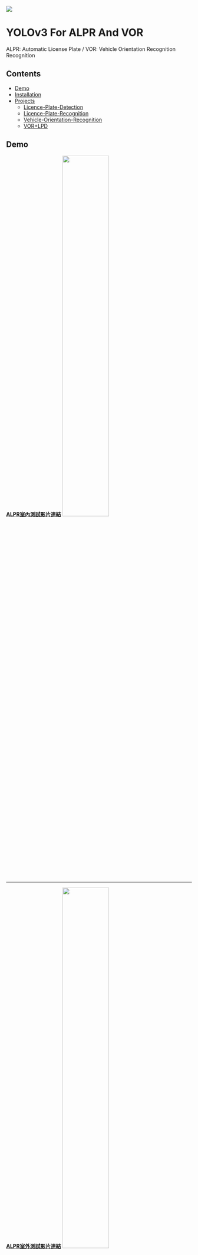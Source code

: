 [![](https://i.imgur.com/V9L34qE.png)](http://ncrl.nctu.edu.tw)
# YOLOv3 For ALPR And VOR
ALPR: Automatic License Plate  / VOR: Vehicle Orientation Recognition Recognition
## Contents
+ [Demo](#Demo)
+ [Installation](#Installation)
+ [Projects](#Projects)
  + [Licence-Plate-Detection](#Licence-Plate-Detection)
  + [Licence-Plate-Recognition](#Licence-Plate-Recognition)
  + [Vehicle-Orientation-Recognition](#Vehicle-Orientation-Recognition)
  + [VOR+LPD](#VOR+LPD)
## Demo

**[ALPR室內測試影片連結](https://www.youtube.com/watch?v=fkOfiv5M6co)**
<img src="https://i.imgur.com/7vC1mX4.png" width=50% height="50%" />

---
**[ALPR室外測試影片連結](https://youtu.be/6XFVttX3pAU?t=10)**
<img src="https://i.imgur.com/RcfgStm.png" width=50% height="50%" />

---
**[模型車姿態辨識影片連結](https://www.youtube.com/watch?v=cGhPUM9HWag&t=10s)**
<img src="https://i.imgur.com/JHLEKpp.png" width=50% height="50%" />

---
**[驗證姿態辨識影片連結](https://www.youtube.com/watch?v=RME7ldMSddQ&t=3)**
<img src="https://i.imgur.com/OJuFdih.png" width=50% height="50%" />

---
**[ALPR+IBVS+VOR](https://youtu.be/uX_UBp0ZFNk)**
<img src="https://i.imgur.com/baNtXRU.png" width=50% height="50%" />

---
## Installation
+ [Install ROS](http://wiki.ros.org/ROS/Installation)(Not necessary for train/valid)
+ Install ROS camera package(Not necessary for train/valid)
```sh
(sudo) apt-get install ros-$version-usb-cam
(sudo) apt-get install ros-$version-cv-bridge
```
+ Download Source Code
```sh
git clone https://github.com/n8886919/YOLO_ALPR
```
+ Install Dependencies

如果不是使用CUDA10,請將requirements.txt 中mxnet-cu100改成對應版本
(ex: CUDA9.2->mxnet-cu92)
```sh
# use Conda(optional)
conda create --name yolo_test python=2.7 pip
conda activate yolo_test
# then
cd <$git clone path>
pip install -r requirements.txt 
```
+ [Install pycuda](https://wiki.tiker.net/PyCuda/Installation/Linux/Ubuntu)(或是把用到他的地方都註解掉)
+ [Install tensorrt](https://docs.nvidia.com/deeplearning/sdk/tensorrt-install-guide/index.html#installing-tar)(或是把用到他的地方都註解掉)

+ [Download Test  Video](https://drive.google.com/file/d/1dYkultUic8WBqNL02yzqRZjyujPuWGA1/view?usp=sharing)
## Projects
### [Licence-Plate-Detection](https://github.com/n8886919/YOLO/tree/master/licence_plate)
預測車牌在空間中的位置與姿態,並將車牌以此姿態投影至相機平面,找出邊界框,最後將邊界框變形回長方形,以利後續辨識文字。由於需要知道車牌姿態來訓練,因此訓練資料完全以合成方式產生。
可匯出網路成ONNX格式,以TensorRT進行推斷,在[Jetson Xavier](https://www.nvidia.com/zh-tw/autonomous-machines/jetson-agx-xavier)約可達50FPS
### [Licence-Plate-Recognition](https://github.com/n8886919/YOLO/tree/master/OCR)
用於辨識車牌偵測後變形回長方形車牌的文字。
### [Vehicle-Orientation-Recognition](https://github.com/n8886919/YOLO/tree/master/car)
以[Blender合成](https://github.com/n8886919/RenderForCar)車輛訓練圖片,用於預測車輛方位角、俯角與邊界框。
### [VOR+LPD](https://github.com/n8886919/YOLO/tree/master/car_and_LP)
<!--
## Troubleshooting
if:
:::danger
[ERROR] [1552911199.414362]: bad callback: <bound method LicencePlateDetectioin._image_callback of <__main__.LicencePlateDetectioin instance at 0x7fd1aa0e1200>>
Traceback (most recent call last):
  File "/opt/ros/melodic/lib/python2.7/dist-packages/rospy/topics.py", line 750, in _invoke_callback
    cb(msg)
  File "LP_detection.py", line 460, in _image_callback
    self.img = self.bridge.imgmsg_to_cv2(img, "bgr8")
  File "/opt/ros/melodic/lib/python2.7/dist-packages/cv_bridge/core.py", line 163, in imgmsg_to_cv2
    dtype, n_channels = self.encoding_to_dtype_with_channels(img_msg.encoding)
  File "/opt/ros/melodic/lib/python2.7/dist-packages/cv_bridge/core.py", line 99, in encoding_to_dtype_with_channels
    return self.cvtype2_to_dtype_with_channels(self.encoding_to_cvtype2(encoding))
  File "/opt/ros/melodic/lib/python2.7/dist-packages/cv_bridge/core.py", line 91, in encoding_to_cvtype2
    from cv_bridge.boost.cv_bridge_boost import getCvType
ImportError: /usr/lib/x86_64-linux-gnu/libblas.so.3: undefined symbol: sgemm_thread_nn
:::
try:
```sh
sudo apt-get remove libopenblas-base
```
-->
